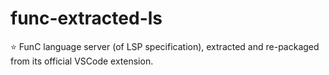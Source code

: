 # func-extracted-ls
⭐️ FunC language server (of LSP specification), extracted and re-packaged from its official VSCode extension.
